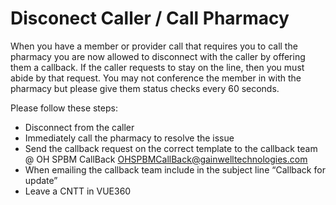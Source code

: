 # Disconect Caller / Call Pharmacy

When you have a member or provider call that requires you to call the pharmacy you are now allowed to disconnect with the caller by offering them a callback.
If the caller requests to stay on the line, then you must abide by that request. You may not conference the member in with the pharmacy but please give them status checks every 60 seconds. 

Please follow these steps:

  -	Disconnect from the caller
  -	Immediately call the pharmacy to resolve the issue
  -	Send the callback request on the correct template to the callback team @ OH SPBM CallBack OHSPBMCallBack@gainwelltechnologies.com
  -	When emailing the callback team include in the subject line “Callback for update”
  - Leave a CNTT in VUE360
